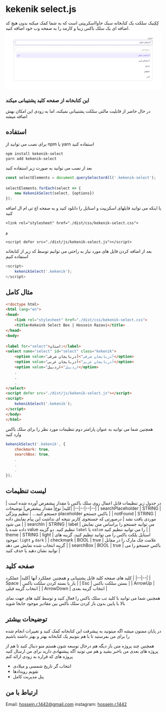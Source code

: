 # kekenik select.js
کِکِنیک سلکت یک کتابخانه سبک جاوااسکریپتی است که به شما کمک میکنه بدون هیچ کد اضافه ای یک سلک باکس زیبا و کارمد را به صفحه وب خود اضافه کنید.
![kekenik-select](https://raw.githubusercontent.com/adam1442/kekenik-select/master/kekenik-select.jpg)
### این کتابخانه از صفحه کلید پشتیبانی میکند
در حال حاضر از قابلیت مالتی سلکت پشتیبانی نمیکنه، اما به زودی این امکان بهش اضافه میشه
## استفاده
برای نصب می توانید از npm یا yarn استفاده کنید

    npm install kekenik-select
    yarn add kekenik-select
بعد از نصب می توانید به صورت زیر استفاده کنید
```javascript
const selectElements = document.querySelectorAll('.kekenik-select');

selectElements.forEach(select => {
    new KekenikSelect(select, {options})
});
```

یا اینکه می توانید فایلهای اسکریپت و استایل را دانلود کنید و به صفحه اچ تی ام ال اضافه کنید

    <link rel="stylesheet" href="./dist/css/kekenik-select.css">
و

    <script defer src="./dist/js/kekenik-select.js"></script>
بعد از اضافه کردن فایل های مورد نیاز به راحتی می توانیم توسط کد زیر از کتابخانه استفاده کنیم
```javascript
<script>
	kekenikSelect('.kekenik');
</script>
```
## مثال کامل
```html
<!doctype html>
<html lang="en">
<head>
    <link rel="stylesheet" href="./dist/css/kekenik-select.css">
    <title>Kekeink Select Box | Hossein Razavi</title>
</head>
<body>

<label for="select">استان:</label>
<select name="select" id="select" class="kekenik">
    <option value="آذربایجان شرقی">آذربایجان شرقی</option>
    <option value="آذربایجان غربی">آذربایجان غربی</option>
    <option value="اردبیل">اردبیل</option>
    .
    .
    .
</select>
<script defer src="./dist/js/kekenik-select.js"></script>
<script>
    kekenikSelect('.kekenik');
</script>
</body>
</html>
```
همچنین شما می توانید به عنوان پارامتر دوم تنظیمات مورد نظر را برای سلک باکس وارد کنید
```javascript
kekenikSelect('.kekenik', {
    checkmark: true,
    searchBox: true,
    .
    .
    .
}); 
```
## لیست تنظیمات
در جدول زیر تنظیمات قابل اعمال روی سلک باکس با مقدار پیشفرض آورده شده است
|کلید| نوع| مقدار پیشفرض| توضیحات|
|--|--|--|--|
| searchPlaceholder | STRING | جستجو کنید... | تنظیم ویژگی placeholder باکس جستجو |
| notFound | STRING | موردی یافت نشد | درصورتی که جستجوی کاربر نتیجه ای نداشت این پیام نمایش داده می شود |
| searchIn | STRING | label | می توانید جستجو را براساس متن نمایش داده شده یا value تنظیم کنید. دو گزینه `label` یا `value` را می توانید تنظیم کنید |
| theme | STRING | light | استایل یلکت باکس را می توانید تنظیم کنید، گزینه های موجود: `light` و `dark` |
| checkmark | BOOL | true | علامت چک مارک را در مقابل گزینه انتخاب شده نمایش می دهد |
| searchBox | BOOL | true | باکس جستجو را می توانید نشان دهید یا حذف کنید |

## صفحه کلید
کلید های صفحه کلید قابل پشتیبانی و همچنین عملکرد آنها
|کلید| عملکرد |
|--|--|
| Space | باز یا بسته کردن سلکت باکس |
| Esc | بستن سلکت باکس |
| ArrowUp | انتخاب گزینه قبلی |
| ArrowDown | انتخاب گزینه بعدی |

همچنین شما می توانید با کلید تب سلک باکس را فعال کنید و توسط کلید های جهت نمای بالا یا پایین بدون باز کردن سلک باکس بین مقادیر موجود جابجا شوید

## توضیحات بیشتر
در پایان ممنون میشه اگه میتونید به پیشرفت این کتابخانه کمک کنید و تغییرات انجام شده را برای من بفرستید تا با هم بتونیم یک کتابخانه بهتر و بهتر داشته باشیم

همچنین چند پروژه متن باز دیگه هم درحال توسعه شون هستم منو دنبال کنید تا هم از پروژه های بعدی من باخبر بشید و هم می تونید اگه پیشنهادی دارید برای من ارسال کنید
پروژه های که قراره به زودی ارائه کنم

- انتخاب گر تاریخ شمسی و میلادی
- تقویم رویدادها
- پنل مدیریت کامل

## ارتباط با من
Email: [hossein.r.1442@gmail.com](mailto:hossein.r.1442@gmail.com)
instagram: [hossein.r.1442](https://www.instagram.com/hossein.r.1442/)